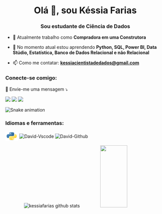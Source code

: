<h1 align="center"> Olá 👋, sou Késsia Farias</h1>
<h3 align="center">Sou estudante de Ciência de Dados</h3>

- 🔭 Atualmente trabalho como **Compradora em uma Construtora**

- 🌱 No momento atual estou aprendendo **Python, SQL, Power BI, Data Stúdio, Estatística, Banco de Dados Relacional e não Relacional**  

- 📫 Como me contatar: **kessiacientistadedados@gmail.com**

<h3 align="left">Conecte-se comigo:</h3>
<p align="left">
  💌 Envie-me uma mensagem ⤵️
</p>

<p align="left">
  <a href="https://www.instagram.com/error418.code/" alt="Instagram">
  <img src="https://img.shields.io/badge/-Instagram-DF0174?style=for-the-badge&logo=instagram&logoColor=white&link=https://www.instagram.com/kessia.farias/"/></a>
  
  <a href="https://www.linkedin.com/in/kakacordovil/" alt="Linkedin">
  <img src="https://img.shields.io/badge/-Linkedin-0e76a8?style=for-the-badge&logo=Linkedin&logoColor=white&link=https://www.linkedin.com/in/kessiafarias" /></a> <a href="mailto:kessiacientistadedados@gmail.com"><img src="https://img.shields.io/badge/-Gmail-%23333?style=for-the-badge&logo=gmail&logoColor=white" target="_blank"></a>
</div>     



  ![Snake animation](https://github.com/danielbped/danielbped/blob/output/github-contribution-grid-snake.svg)
  

<h3 align="left"> Idiomas e ferramentas:</h3>

<img align="center" alt="David-Python" height="30" width="40" src="https://raw.githubusercontent.com/devicons/devicon/master/icons/python/python-original.svg"> <img align="center" alt="David-Vscode" height="30" width="40" src="https://cdn.jsdelivr.net/gh/devicons/devicon/icons/vscode/vscode-original.svg" />
<img align="center" alt="David-Github" height="30" width="40" src="https://cdn.jsdelivr.net/gh/devicons/devicon/icons/github/github-original.svg" /> 

<div align="center">  
  <img width="49%" height="195px" src="https://github-readme-stats.vercel.app/api?username=kessiafarias&show_icons=true&count_private=true&hide_border=true&title_color=00bfbf&icon_color=00bfbf&text_color=c9d1d9&bg_color=0d1117" alt="kessiafarias github stats" /> 
  <img width="41%" height="195px" src="https://github-readme-stats.vercel.app/api/top-langs/?username=kessiafarias&layout=compact&hide_border=true&title_color=00bfbf&text_color=00bfbf&bg_color=0d1117" />
</div>

